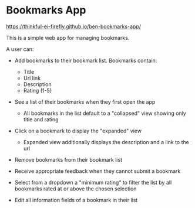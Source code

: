 # Bookmarks App
https://thinkful-ei-firefly.github.io/ben-bookmarks-app/

This is a simple web app for managing bookmarks.

A user can:
* Add bookmarks to their bookmark list. Bookmarks contain:

  * Title
  * Url link
  * Description
  * Rating (1-5)

* See a list of their bookmarks when they first open the app
  * All bookmarks in the list default to a "collapsed" view showing only title and rating

* Click on a bookmark to display the "expanded" view
  * Expanded view additionally displays the description and a link to the url

* Remove bookmarks from their bookmark list

* Receive appropriate feedback when they cannot submit a bookmark

* Select from a dropdown a "minimum rating" to filter the list by all bookmarks rated at or above the chosen selection

* Edit all information fields of a bookmark in their list

